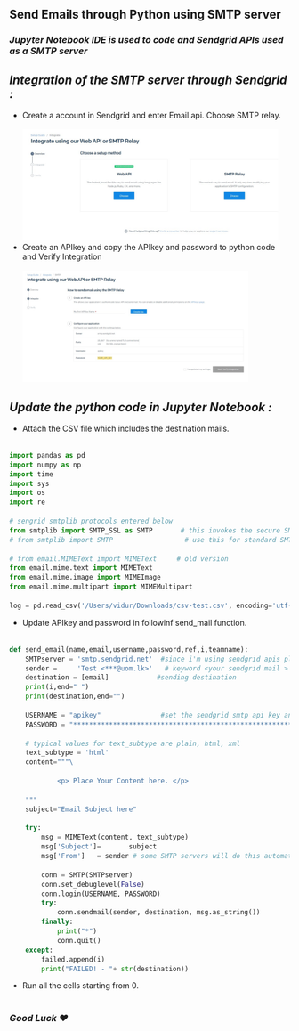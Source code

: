 ## Send Emails through Python using SMTP server

### *Jupyter Notebook IDE is used to code and Sendgrid APIs used as a SMTP server*

## *Integration of the SMTP server through Sendgrid :*
<ul>
  <li>Create a account in Sendgrid and enter Email api. Choose SMTP relay.</li> <br>
  <code><img height = 200 src="https://github.com/ViduraErandika/Send-mails-through-Python/blob/main/images/choose.jpg"></code> <br>
  <li>Create an APIkey and copy the APIkey and password to python code and Verify Integration </li> <br>
  <code><img height = 200 src="https://github.com/ViduraErandika/Send-mails-through-Python/blob/main/images/intergration.jpg"></code> <br>  
</ul>

## *Update the python code in Jupyter Notebook :*

<ul>
  <li>Attach the CSV file which includes the destination mails.</li> <br> 
</ul>

```py
import pandas as pd
import numpy as np
import time
import sys
import os
import re

# sengrid smtplib protocols entered below
from smtplib import SMTP_SSL as SMTP       # this invokes the secure SMTP protocol (port 465, uses SSL)
# from smtplib import SMTP                  # use this for standard SMTP protocol   (port 25, no encryption)

# from email.MIMEText import MIMEText     # old version
from email.mime.text import MIMEText
from email.mime.image import MIMEImage
from email.mime.multipart import MIMEMultipart

log = pd.read_csv('/Users/vidur/Downloads/csv-test.csv', encoding='utf-8')    #enter your sending mails csv file HERE
```

<ul>
  <li>Update APIkey and password in followinf send_mail function.</li> <br> 
</ul>

``` py
def send_email(name,email,username,password,ref,i,teamname):
    SMTPserver = 'smtp.sendgrid.net'  #since i'm using sendgrid apis placed their SMTPserver here.
    sender =     'Test <***@uom.lk>'   # keyword <your sendgrid mail >
    destination = [email]            #sending destination
    print(i,end=" ")
    print(destination,end="")
    
    USERNAME = "apikey"               #set the sendgrid smtp api key and password here
    PASSWORD = "********************************************************"

    # typical values for text_subtype are plain, html, xml
    text_subtype = 'html'
    content="""\
            
            <p> Place Your Content here. </p>
    
    """ 
    subject="Email Subject here"

    try:
        msg = MIMEText(content, text_subtype)
        msg['Subject']=       subject
        msg['From']   = sender # some SMTP servers will do this automatically, not all

        conn = SMTP(SMTPserver)
        conn.set_debuglevel(False)
        conn.login(USERNAME, PASSWORD)
        try:
            conn.sendmail(sender, destination, msg.as_string())
        finally:
            print("*")
            conn.quit()
    except:
        failed.append(i)
        print("FAILED! - "+ str(destination))
```

<ul>
  <li>Run all the cells starting from 0.</li> <br> 
</ul>

### *Good Luck ❤*
